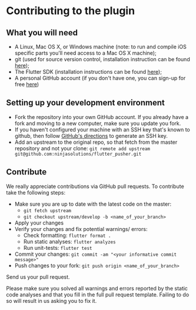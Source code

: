 # Contributing to the plugin

## What you will need

- A Linux, Mac OS X, or Windows machine (note: to run and compile iOS specific parts you'll need access to a Mac OS X machine);
- git (used for source version control, installation instruction can be found [here](https://git-scm.com/));
- The Flutter SDK (installation instructions can be found [here](https://flutter.io/get-started/install/));
- A personal GitHub account (if you don't have one, you can sign-up for free [here](https://github.com/))

## Setting up your development environment

- Fork the repository into your own GitHub account. If you already have a fork and moving to a new computer, make sure you update you fork.
- If you haven't configured your machine with an SSH key that's known to github, then
  follow [GitHub's directions](https://help.github.com/articles/generating-ssh-keys/)
  to generate an SSH key.
- Add an upstream to the original repo, so that fetch from the master repository and not your clone: `git remote add upstream git@github.com:ninjasolutions/flutter_pusher.git`

## Contribute

We really appreciate contributions via GitHub pull requests. To contribute take the following steps:

- Make sure you are up to date with the latest code on the master:
  - `git fetch upstream`
  - `git checkout upstream/develop -b <name_of_your_branch>`
- Apply your changes
- Verify your changes and fix potential warnings/ errors:
  - Check formatting: `flutter format .`
  - Run static analyses: `flutter analyzes`
  - Run unit-tests: `flutter test`
- Commit your changes: `git commit -am "<your informative commit message>"`
- Push changes to your fork: `git push origin <name_of_your_branch>`

Send us your pull request.

Please make sure you solved all warnings and errors reported by the static code analyses and that you fill in the full pull request template. Failing to do so will result in us asking you to fix it.
